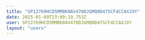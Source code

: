 ```yaml
---
title: "SP12769HCD5MM0K0AV470DJGMQ0D47SCF4CCAXJXY"
date: 2025-01-09T23:09:19.753Z
user: SP12769HCD5MM0K0AV470DJGMQ0D47SCF4CCAXJXY
layout: "users"
---
```

    